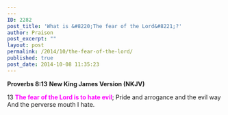 ```yaml
---
---
ID: 2282
post_title: 'What is &#8220;The fear of the Lord&#8221;?'
author: Praison
post_excerpt: ""
layout: post
permalink: /2014/10/the-fear-of-the-lord/
published: true
post_date: 2014-10-08 11:35:23
---
```

<strong>Proverbs 8:13</strong>
<strong> New King James Version (NKJV)</strong>

13 <span style="color: #ff00ff;"><strong>The fear of the Lord is to hate evil</strong></span>;
Pride and arrogance and the evil way
And the perverse mouth I hate.